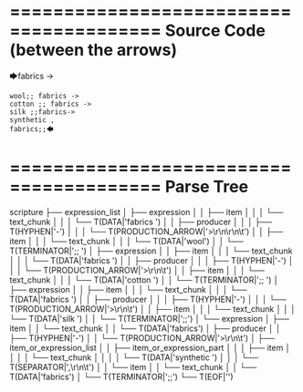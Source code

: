========================================
Source Code (between the arrows)
========================================

🡆fabrics ->

	wool;; fabrics ->
	cotton ;; fabrics ->
	silk ;;fabrics->
	synthetic ,
	fabrics;;🡄

========================================
Parse Tree
========================================

scripture
├── expression_list
│   ├── expression
│   │   ├── item
│   │   │   └── text_chunk
│   │   │       └── T(DATA|'fabrics ')
│   │   ├── producer
│   │   │   ├── T(HYPHEN|'-')
│   │   │   └── T(PRODUCTION_ARROW|'>\r\n\r\n\t')
│   │   ├── item
│   │   │   └── text_chunk
│   │   │       └── T(DATA|'wool')
│   │   └── T(TERMINATOR|';; ')
│   ├── expression
│   │   ├── item
│   │   │   └── text_chunk
│   │   │       └── T(DATA|'fabrics ')
│   │   ├── producer
│   │   │   ├── T(HYPHEN|'-')
│   │   │   └── T(PRODUCTION_ARROW|'>\r\n\t')
│   │   ├── item
│   │   │   └── text_chunk
│   │   │       └── T(DATA|'cotton ')
│   │   └── T(TERMINATOR|';; ')
│   ├── expression
│   │   ├── item
│   │   │   └── text_chunk
│   │   │       └── T(DATA|'fabrics ')
│   │   ├── producer
│   │   │   ├── T(HYPHEN|'-')
│   │   │   └── T(PRODUCTION_ARROW|'>\r\n\t')
│   │   ├── item
│   │   │   └── text_chunk
│   │   │       └── T(DATA|'silk ')
│   │   └── T(TERMINATOR|';;')
│   └── expression
│       ├── item
│       │   └── text_chunk
│       │       └── T(DATA|'fabrics')
│       ├── producer
│       │   ├── T(HYPHEN|'-')
│       │   └── T(PRODUCTION_ARROW|'>\r\n\t')
│       ├── item_or_expression_list
│       │   ├── item_or_expression_part
│       │   │   ├── item
│       │   │   │   └── text_chunk
│       │   │   │       └── T(DATA|'synthetic ')
│       │   │   └── T(SEPARATOR|',\r\n\t')
│       │   └── item
│       │       └── text_chunk
│       │           └── T(DATA|'fabrics')
│       └── T(TERMINATOR|';;')
└── T(EOF|'<EOF>')